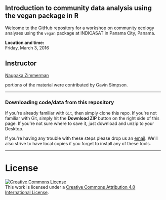 ## Introduction to community data analysis using the vegan package in R    

Welcome to the GitHub repository for a workshop on community ecology
analyses using the `vegan` package at INDICASAT in Panama City, Panama.

**Location and time:**    
Friday, March 3, 2016    

## Instructor
[Naupaka Zimmerman](http://naupaka.net)

portions of the material were contributed by Gavin Simpson.

---

### Downloading code/data from this repository  
If you're already familiar with `Git`, then simply clone this repo. If you're not familiar with Git, simply hit the **Download ZIP** button on the right side of this page. If you're not sure where to save it, just download and unzip to your Desktop.

If you're having any trouble with these steps please drop us an [email](mailto:naupaka@gmail.com). We'll also strive to have local copies if you forget to install any of these tools.

---

# License  
<a rel="license" href="http://creativecommons.org/licenses/by/4.0/deed.en_US"><img alt="Creative Commons License" style="border-width:0" src="http://i.creativecommons.org/l/by/4.0/80x15.png" /></a><br />This work is licensed under a <a rel="license" href="http://creativecommons.org/licenses/by/4.0/deed.en_US">Creative Commons Attribution 4.0 International License</a>.
